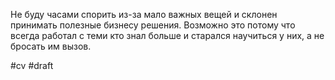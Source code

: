 Не буду часами спорить из-за мало важных вещей и склонен принимать полезные бизнесу решения.
Возможно это потому что всегда работал с теми кто знал больше и старался научиться у них, а не бросать им вызов.

#cv #draft